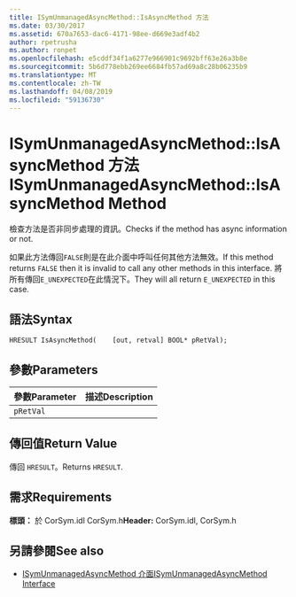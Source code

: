 ```yaml
---
title: ISymUnmanagedAsyncMethod::IsAsyncMethod 方法
ms.date: 03/30/2017
ms.assetid: 670a7653-dac6-4171-98ee-d669e3adf4b2
author: rpetrusha
ms.author: ronpet
ms.openlocfilehash: e5cddf34f1a6277e966901c9692bff63e26a3b8e
ms.sourcegitcommit: 5b6d778ebb269ee6684fb57ad69a8c28b06235b9
ms.translationtype: MT
ms.contentlocale: zh-TW
ms.lasthandoff: 04/08/2019
ms.locfileid: "59136730"
---
```

# <a name="isymunmanagedasyncmethodisasyncmethod-method"></a><span data-ttu-id="e4932-102">ISymUnmanagedAsyncMethod::IsAsyncMethod 方法</span><span class="sxs-lookup"><span data-stu-id="e4932-102">ISymUnmanagedAsyncMethod::IsAsyncMethod Method</span></span>
<span data-ttu-id="e4932-103">檢查方法是否非同步處理的資訊。</span><span class="sxs-lookup"><span data-stu-id="e4932-103">Checks if the method has async information or not.</span></span>  
  
 <span data-ttu-id="e4932-104">如果此方法傳回`FALSE`則是在此介面中呼叫任何其他方法無效。</span><span class="sxs-lookup"><span data-stu-id="e4932-104">If this method returns `FALSE` then it is invalid to call any other methods in this interface.</span></span> <span data-ttu-id="e4932-105">將所有傳回`E_UNEXPECTED`在此情況下。</span><span class="sxs-lookup"><span data-stu-id="e4932-105">They will all return `E_UNEXPECTED` in this case.</span></span>  
  
## <a name="syntax"></a><span data-ttu-id="e4932-106">語法</span><span class="sxs-lookup"><span data-stu-id="e4932-106">Syntax</span></span>  
  
```idl  
HRESULT IsAsyncMethod(    [out, retval] BOOL* pRetVal);  
```  
  
## <a name="parameters"></a><span data-ttu-id="e4932-107">參數</span><span class="sxs-lookup"><span data-stu-id="e4932-107">Parameters</span></span>  
  
|<span data-ttu-id="e4932-108">參數</span><span class="sxs-lookup"><span data-stu-id="e4932-108">Parameter</span></span>|<span data-ttu-id="e4932-109">描述</span><span class="sxs-lookup"><span data-stu-id="e4932-109">Description</span></span>|  
|---------------|-----------------|  
|`pRetVal`||  
  
## <a name="return-value"></a><span data-ttu-id="e4932-110">傳回值</span><span class="sxs-lookup"><span data-stu-id="e4932-110">Return Value</span></span>  
 <span data-ttu-id="e4932-111">傳回 `HRESULT`。</span><span class="sxs-lookup"><span data-stu-id="e4932-111">Returns `HRESULT`.</span></span>  
  
## <a name="requirements"></a><span data-ttu-id="e4932-112">需求</span><span class="sxs-lookup"><span data-stu-id="e4932-112">Requirements</span></span>  
 <span data-ttu-id="e4932-113">**標頭：** 於 CorSym.idl CorSym.h</span><span class="sxs-lookup"><span data-stu-id="e4932-113">**Header:** CorSym.idl, CorSym.h</span></span>  
  
## <a name="see-also"></a><span data-ttu-id="e4932-114">另請參閱</span><span class="sxs-lookup"><span data-stu-id="e4932-114">See also</span></span>

- [<span data-ttu-id="e4932-115">ISymUnmanagedAsyncMethod 介面</span><span class="sxs-lookup"><span data-stu-id="e4932-115">ISymUnmanagedAsyncMethod Interface</span></span>](../../../../docs/framework/unmanaged-api/diagnostics/isymunmanagedasyncmethod-interface.md)
